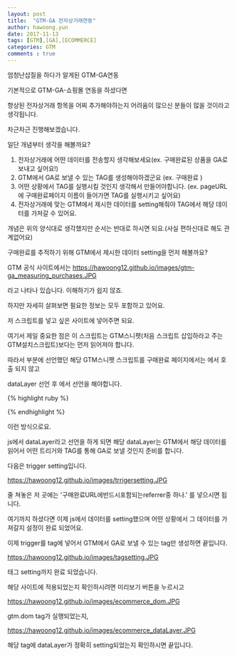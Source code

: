 ```yaml
---
layout: post
title:  "GTM-GA 전자상거래연동"
author: hawoong.yun
date: 2017-11-13
tags: [GTM],[GA],[ECOMMERCE]
categories: GTM
comments : true
---
```



엄청난삽질을 하다가 알게된 GTM-GA연동

기본적으로 GTM-GA-쇼핑몰 연동을 하셨다면

향상된 전자상거래 항목을 어찌 추가해야하는지 어려움이 많으신 분들이 많을 것이라고 생각됩니다.

차근차근 진행해보겠습니다.

일단 개념부터 생각을 해볼까요?

1. 전자상거래에 어떤 데이터를 전송할지 생각해보세요(ex. 구매완료된 상품을 GA로 보내고 싶어요!)
2. GTM에서 GA로 보낼 수 있는 TAG를 생성해야하겠군요 (ex. 구매완료 )
3. 어떤 상황에서 TAG를 실행시킬 것인지 생각해서 만들어야합니다. (ex. pageURL에 구매완료페이지 이름이 들어가면 TAG를 실행시키고 싶어요)
4. 전자상거래에 맞는 GTM에서 제시한 데이터를 setting해줘야 TAG에서 해당 데이터를 가져갈 수 있어요.


개념은 위의 양식대로 생각했지만 순서는 반대로 하시면 되요.(사실 편하신대로 해도 관계없어요)

구매완료를 추적하기 위해 GTM에서 제시한 데이터 setting을 먼저 해볼까요? 

GTM 공식 사이트에서는 
https://hawoong12.github.io/images/gtm-ga_measuring_purchases.JPG

라고 나타나 있습니다. 이해하기가 쉽지 않죠.

하지만 자세히 살펴보면 필요한 정보는 모두 포함하고 있어요.

저 스크립트를 넣고 싶은 사이트에 넣어주면 되요.

여기서 제일 중요한 점은 이 스크립트는 GTM스니펫(처음 스크립트 삽입하라고 주는 GTM설치스크립트)보다는 먼저 읽어져야 합니다.

따라서 <head>부분에 선언했던 해당 GTM스니펫 스크립트를 구매완료 페이지에서는 <head>에서 호출 되지 않고 

dataLayer 선언 후 <body>에서 선언을 해야합니다.

{% highlight ruby %}<head>
	<!-- Google Tag Manager -->
	<script>
	if((document.URL).indexOf('구매완료URL에반드시포함되는referrer중 하나') < 0){
		(function(w,d,s,l,i){w[l]=w[l]||[];w[l].push({'gtm.start':
		new Date().getTime(),event:'gtm.js'});var f=d.getElementsByTagName(s)[0],
		j=d.createElement(s),dl=l!='dataLayer'?'&l='+l:'';j.async=true;j.src=
		'https://www.googletagmanager.com/gtm.js?id='+i+dl;f.parentNode.insertBefore(j,f);
		})(window,document,'script','dataLayer','asldhfasdfkaj(GTMid들어가는곳)');
	}
	</script>
	<!-- End Google Tag Manager -->
</head>

<body>
	<script>
	var dataLayer = new Array();
	dataLayer.push({'ecommerce': {
    'purchase': {
      'actionField': {
        'id': 'T12345',                         // Transaction ID. Required for purchases and refunds.
        'affiliation': 'Online Store',
        'revenue': '35.43',                     // Total transaction value (incl. tax and shipping)
        'tax':'4.90',
        'shipping': '5.99',
        'coupon': 'SUMMER_SALE'
      },
      'products': [{                            // List of productFieldObjects.
        'name': 'Triblend Android T-Shirt',     // Name or ID is required.
        'id': '12345',
        'price': '15.25',
        'brand': 'Google',
        'category': 'Apparel',
        'variant': 'Gray',
        'quantity': 1,
        'coupon': ''                            // Optional fields may be omitted or set to empty string.
       },
       {
        'name': 'Donut Friday Scented T-Shirt',
        'id': '67890',
        'price': '33.75',
        'brand': 'Google',
        'category': 'Apparel',
        'variant': 'Black',
        'quantity': 1
       }]
    }
  }});
  
		(function(w,d,s,l,i){w[l]=w[l]||[];w[l].push({'gtm.start':
		new Date().getTime(),event:'gtm.js'});var f=d.getElementsByTagName(s)[0],
		j=d.createElement(s),dl=l!='dataLayer'?'&l='+l:'';j.async=true;j.src=
		'https://www.googletagmanager.com/gtm.js?id='+i+dl;f.parentNode.insertBefore(j,f);
		})(window,document,'script','dataLayer','asldhfasdfkaj(GTM-id들어가는곳)');
  </script>
</body>

{% endhighlight %}

이런 방식으로요.

js에서 dataLayer라고 선언을 하게 되면 해당 dataLayer는 GTM에서 해당 데이터를 읽어서 어떤 트리거와 TAG를 통해 GA로 보낼 것인지 준비를 합니다.

다음은 trigger setting입니다.

https://hawoong12.github.io/images/trrigersetting.JPG

줄 쳐놓은 저 곳에는 '구매완료URL에반드시포함되는referrer중 하나.' 를 넣으시면 됩니다.

여기까지 하셨다면 이제 js에서 데이터를 setting했으며 어떤 상황에서 그 데이터를 가져갈지 설정이 완료 되었어요.

이제 trigger를 tag에 넣어서 GTM에서 GA로 보낼 수 있는 tag만 생성하면 끝입니다.

https://hawoong12.github.io/images/tagsetting.JPG

태그 setting까지 완료 되었습니다.

해당 사이트에 적용되었는지 확인하시려면 미리보기 버튼을 누르시고

https://hawoong12.github.io/images/ecommerce_dom.JPG

gtm.dom tag가 실행되었는지, 

https://hawoong12.github.io/images/ecommerce_dataLayer.JPG

해당 tag에 dataLayer가 정확히 setting되었는지 확인하시면 끝입니다.
